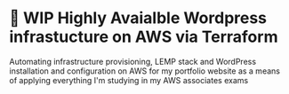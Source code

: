 # 🚧 WIP Highly Avaialble Wordpress infrastucture on AWS via Terraform  #
Automating infrastructure provisioning, LEMP stack and WordPress installation and configuration on AWS for my portfolio website as a means of applying everything I'm studying in my AWS associates exams
